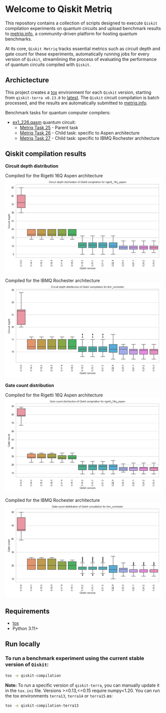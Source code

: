# Welcome to Qiskit Metriq

This repository contains a collection of scripts designed to execute `Qiskit` compilation experiments on quantum circuits and upload benchmark results to [metriq.info](https://metriq.info/), a community-driven platform for hosting quantum benchmarks.

At its core, `Qiskit Metriq` tracks essential metrics such as circuit depth and gate count for these experiments, automatically running jobs for every version of `Qiskit`, streamlining the process of evaluating the performance of quantum circuits compiled with `Qiskit`.

## Archictecture

This project creates a [tox](https://pypi.org/project/tox/) environment for each `Qiskit` version, starting from `qiskit-terra v0.13.0` to [latest](https://github.com/Qiskit/qiskit/releases). The `Qiskit` circuit compilation is batch processed, and the results are automatically submitted to [metriq.info](https://metriq.info/).

Benchmark tasks for quantum computer compilers:
- [ex1_226.qasm](https://github.com/CQCL/pytket/blob/2afee82a46cee18d618b7adf4b2b810a8a9da4e8/examples/benchmarking/ibmq/ex1_226.qasm) quantum circuit:
    - [Metriq Task 25](https://metriq.info/Task/25) - Parent task
    - [Metriq Task 26](https://metriq.info/Task/26) - Child task: specific to Aspen architecture
    - [Metriq Task 27](https://metriq.info/Task/27) - Child task: specific to IBMQ Rochester architecture

## Qiskit compilation results
**Circuit depth distribution**

Compiled for the Rigetti 16Q Aspen architecture
![Circuit depth-Aspen](benchmarking/results/visualizations/boxplot-aspen_depth.png)

Compiled for the IBMQ Rochester architecture
![Circuit depth-Rochester](benchmarking/results/visualizations/boxplot-rochester_depth.png)

**Gate count distribution**

Compiled for the Rigetti 16Q Aspen architecture
![Circuit depth-Aspen](benchmarking/results/visualizations/boxplot-aspen_gates.png)

Compiled for the IBMQ Rochester architecture
![Circuit depth-Rochester](benchmarking/results/visualizations/boxplot-rochester_gates.png)

## Requirements
* [tox](https://pypi.org/project/tox/)
* Python 3.11+

## Run locally
### To run a benchmark experiment using the current stable version of `Qiskit`:
```bash
tox -e qiskit-compilation
```
**Note:**
To run a specific version of `qiskit-terra`, you can manually update it in the `tox.ini` file.
Versions >=0.13,<=0.15 require numpy<1.20. You can run the tox environments `terra13`, `terra14` or `terra15` as:
```bash
tox -e qiskit-compilation-terra13
```
